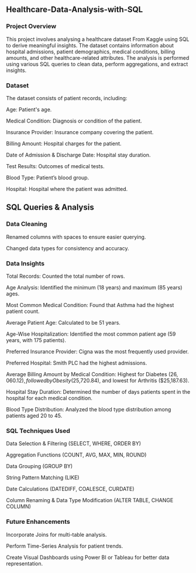 ## Healthcare-Data-Analysis-with-SQL
### Project Overview

This project involves analysing a healthcare dataset From Kaggle using SQL to derive meaningful insights. The dataset contains information about hospital admissions, patient demographics, medical conditions, billing amounts, and other healthcare-related attributes. The analysis is performed using various SQL queries to clean data, perform aggregations, and extract insights.

### Dataset

The dataset consists of patient records, including:

Age: Patient's age.

Medical Condition: Diagnosis or condition of the patient.

Insurance Provider: Insurance company covering the patient.

Billing Amount: Hospital charges for the patient.

Date of Admission & Discharge Date: Hospital stay duration.

Test Results: Outcomes of medical tests.

Blood Type: Patient’s blood group.

Hospital: Hospital where the patient was admitted.

## SQL Queries & Analysis

### Data Cleaning

Renamed columns with spaces to ensure easier querying.

Changed data types for consistency and accuracy.

### Data Insights

Total Records: Counted the total number of rows.

Age Analysis: Identified the minimum (18 years) and maximum (85 years) ages.

Most Common Medical Condition: Found that Asthma had the highest patient count.

Average Patient Age: Calculated to be 51 years.

Age-Wise Hospitalization: Identified the most common patient age (59 years, with 175 patients).

Preferred Insurance Provider: Cigna was the most frequently used provider.

Preferred Hospital: Smith PLC had the highest admissions.

Average Billing Amount by Medical Condition: Highest for Diabetes ($26,060.12), followed by Obesity ($25,720.84), and lowest for Arthritis ($25,187.63).

Hospital Stay Duration: Determined the number of days patients spent in the hospital for each medical condition.

Blood Type Distribution: Analyzed the blood type distribution among patients aged 20 to 45.

### SQL Techniques Used

Data Selection & Filtering (SELECT, WHERE, ORDER BY)

Aggregation Functions (COUNT, AVG, MAX, MIN, ROUND)

Data Grouping (GROUP BY)

String Pattern Matching (LIKE)

Date Calculations (DATEDIFF, COALESCE, CURDATE)

Column Renaming & Data Type Modification (ALTER TABLE, CHANGE COLUMN)

### Future Enhancements

Incorporate Joins for multi-table analysis.

Perform Time-Series Analysis for patient trends.

Create Visual Dashboards using Power BI or Tableau for better data representation.



